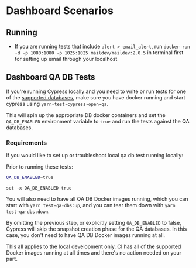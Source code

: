 # Dashboard Scenarios

## Running

- If you are running tests that include `alert > email_alert`, run `docker run -d -p 1080:1080 -p 1025:1025 maildev/maildev:2.0.5` in terminal first for setting up email through your localhost

## Dashboard QA DB Tests

If you're running Cypress locally and you need to write or run tests for one of the [supported databases](https://github.com/metabase/metabase-qa), make sure you have docker running and start cypress using `yarn-test-cypress-open-qa`.

This will spin up the appropriate DB docker containers and set the `QA_DB_ENABLED` environment variable to `true` and run the tests against the QA databases.

### Requirements

If you would like to set up or troubleshoot local qa db test running locally:

Prior to running these tests:

```bash
QA_DB_ENABLED=true
```

```fish
set -x QA_DB_ENABLED true
```

You will also need to have all QA DB Docker images running, which you can start with `yarn test-qa-dbs:up`, and you can tear them down with `yarn test-qa-dbs:down`.

By omitting the previous step, or explicitly setting `QA_DB_ENABLED` to false, Cypress will skip the snapshot creation phase for the QA databases. In this case, you don't need to have QA DB Docker images running at all.

This all applies to the local development only. CI has all of the supported Docker images running at all times and there's no action needed on your part.

